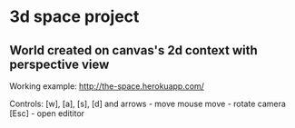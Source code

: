 # 3d space project
## World created on canvas's 2d context with perspective view

Working example: http://the-space.herokuapp.com/

Controls: 
[w], [a], [s], [d] and arrows - move
mouse move - rotate camera
[Esc] - open edititor 
